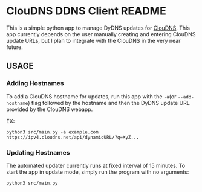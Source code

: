 # ClouDNS DDNS Client README

This is a simple python app to manage DyDNS updates for 
[ClouDNS](https://www.cloudns.net). This app currently depends on
the user manually creating and entering ClouDNS update URLs,
but I plan to integrate with the ClouDNS in the very near future.

## USAGE

### Adding Hostnames

To add a ClouDNS hostname for updates, run this app 
with the `-a`(or `--add-hostname`) flag followed by the hostname and then the
DyDNS update URL provided by the ClouDNS webapp.

EX:

```shell
python3 src/main.py -a example.com https://ipv4.cloudns.net/api/dynamicURL/?q=XyZ...
```

### Updating Hostnames

The automated updater currently runs at fixed interval of
15 minutes. To start the app in update mode, simply run the
program with no arguments:

```shell
python3 src/main.py
```